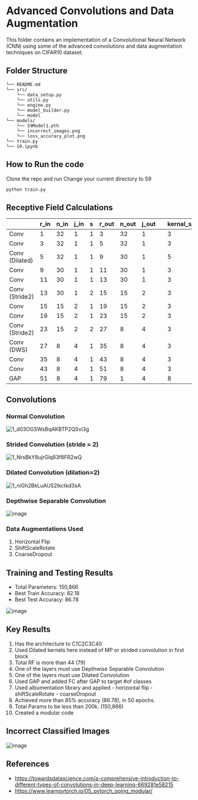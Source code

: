 # Advanced Convolutions and Data Augmentation

This folder contains an implementation of a Convolutional Neural Network (CNN) using some of the advanced convolutions and data augmentation techniques on CIFAR10 dataset. 

## Folder Structure
```
└── README.md
└── src/
    └── data_setup.py
    └── utils.py
    └── engine.py
    └── model_builder.py
    └── model
└── models/
    └── S9Model1.pth
    └── incorrect_images.png
    └── loss_accuracy_plot.png
└── train.py
└── S9.ipynb
```

## How to Run the code
Clone the repo and run
Change your current directory to S9
```
python train.py
```

## Receptive Field Calculations
| |r_in|n_in|j_in|s|r_out|n_out|j_out| |kernal_size|padding|
|:----|:----|:----|:----|:----|:----|:----|:----|:----|:----|:----|
|Conv |1|32|1|1|3|32|1| |3|1|
|Conv|3|32|1|1|5|32|1| |3|1|
|Conv (Dilated)|5|32|1|1|9|30|1| |5|1|
|Conv|9|30|1|1|11|30|1| |3|1|
|Conv|11|30|1|1|13|30|1| |3|1|
|Conv (Stride2)|13|30|1|2|15|15|2| |3|1|
|Conv|15|15|2|1|19|15|2| |3|1|
|Conv|19|15|2|1|23|15|2| |3|1|
|Conv (Stride2)|23|15|2|2|27|8|4| |3|1|
|Conv (DWS)|27|8|4|1|35|8|4| |3|1|
|Conv|35|8|4|1|43|8|4| |3|1|
|Conv |43|8|4|1|51|8|4| |3|1|
|GAP|51|8|4|1|79|1|4| |8|0|

## Convolutions

### Normal Convolution
![1_d03OGSWsBqAKBTP2QSvi3g](https://github.com/selvaraj-sembulingam/ERA-V1/assets/66372829/9ff2d277-e8bc-46a9-8df1-1e2479038d7f)


### Strided Convolution (stride = 2)
![1_NrsBkY8ujrGlq83f8FR2wQ](https://github.com/selvaraj-sembulingam/ERA-V1/assets/66372829/c5e1502f-1f8a-4c9e-8f7a-1f924dd690ad)


### Dilated Convolution (dilation=2)
![1_niGh2BkLuAUS2lkctkd3sA](https://github.com/selvaraj-sembulingam/ERA-V1/assets/66372829/a55d83cb-482f-4995-aab6-036f6be55066)


### Depthwise Separable Convolution
![image](https://github.com/selvaraj-sembulingam/ERA-V1/assets/66372829/b5a6fc49-b574-4fac-a513-600313a212b9)


### Data Augmentations Used
1. Horizontal Flip
2. ShiftScaleRotate
3. CoarseDropout

## Training and Testing Results
* Total Parameters: 150,866
* Best Train Accuracy: 82.18
* Best Test Accuracy: 86.78

![image](https://github.com/selvaraj-sembulingam/ERA-V1/assets/66372829/2bba9013-cc06-44d1-9546-c66b6875cb93)

## Key Results
1. Has the architecture to C1C2C3C40
2. Used Dilated kernels here instead of MP or strided convolution in first block
3. Total RF is more than 44 (79)
4. One of the layers must use Depthwise Separable Convolution
5. One of the layers must use Dilated Convolution
6. Used GAP and added FC after GAP to target #of classes 
7. Used albumentation library and applied
       - horizontal flip
       - shiftScaleRotate
       - coarseDropout 
8. Achieved more than 85% accuracy (86.78), in 50 epochs.
9. Total Params to be less than 200k. (150,866)
10. Created a modular code

## Incorrect Classified Images
![image](https://github.com/selvaraj-sembulingam/ERA-V1/assets/66372829/53c474ec-95a0-468a-9200-3a6a6aa76324)


## References
* https://towardsdatascience.com/a-comprehensive-introduction-to-different-types-of-convolutions-in-deep-learning-669281e58215
* https://www.learnpytorch.io/05_pytorch_going_modular/
